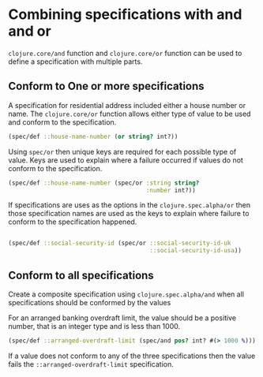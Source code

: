 # Combining specifications with and and or

`clojure.core/and` function and `clojure.core/or` function can be used to define a specification with multiple parts.

## Conform to One or more specifications
A specification for residential address included either a house number or name.  The `clojure.core/or` function allows either type of value to be used and conform to the specification.

```clojure
(spec/def ::house-name-number (or string? int?))
```

Using `spec/or` then unique keys are required for each possible type of value.  Keys are used to explain where a failure occurred if values do not conform to the specification.

```clojure
(spec/def ::house-name-number (spec/or :string string?
                                       :number int?))
```

If specifications are uses as the options in the `clojure.spec.alpha/or` then those specification names are used as the keys to explain where failure to conform to the specification happened.

```clojure

(spec/def ::social-security-id (spec/or ::social-security-id-uk
                                        ::social-security-id-usa))
```


## Conform to all specifications
Create a composite specification using `clojure.spec.alpha/and` when all specifications should be conformed by the values


For an arranged banking overdraft limit, the value should be a positive number, that is an integer type and is less than 1000.

```clojure
(spec/def ::arranged-overdraft-limit (spec/and pos? int? #(> 1000 %)))
```

If a value does not conform to any of the three specifications then the value fails the `::arranged-overdraft-limit` specification.
